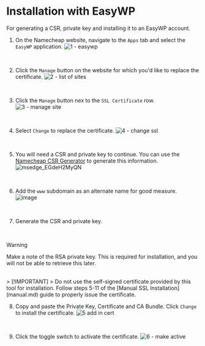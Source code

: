 # Installation with EasyWP
For generating a CSR, private key and installing it to an EasyWP account.


1. On the Namecheap website, navigate to the `Apps` tab and select the `EasyWP` application.
![1 - easywp](https://github.com/zchristianl/namecheap-ssl-install/assets/6568643/a59ca4c7-cc1c-4333-9b6f-fd828f135d13)

<br>

2. Click the `Manage` button on the website for which you'd like to replace the certificate.
![2 - list of sites](https://github.com/zchristianl/namecheap-ssl-install/assets/6568643/f0da228b-a906-41aa-b662-8a617ac146fb)

<br>

3. Click the `Manage` button nex to the `SSL Certificate` row.
![3 - manage site](https://github.com/zchristianl/namecheap-ssl-install/assets/6568643/76dcb18d-1f39-472d-8190-42716748049c)

<br>

4. Select `Change` to replace the certificate.
![4 - change ssl](https://github.com/zchristianl/namecheap-ssl-install/assets/6568643/a5af7957-7b01-46be-8109-fe855ffaca9c)

<br>

5. You will need a CSR and private key to continue. You can use the [Namecheap CSR Generator](https://decoder.link/csr_generator) to generate this information.
![msedge_EGdeH2MyQN](https://github.com/zchristianl/namecheap-ssl-install/assets/6568643/89a21e59-15b2-4aa6-a2f6-993a002e20a7)

<br>

6. Add the `www` subdomain as an alternate name for good measure.<br>
![image](https://github.com/zchristianl/namecheap-ssl-install/assets/6568643/19786d0a-5726-4202-b635-2d1c0cddd1e1) 

<br>

7. Generate the CSR and private key.

<br>

> [!WARNING]
> Make a note of the RSA private key. This is required for installation, and you will not be able to retrieve this later.

<br>
> [!IMPORTANT]
> Do not use the self-signed certificate provided by this tool for installation. Follow steps 5-11 of the [Manual SSL Installation](manual.md) guide to properly issue the certificate. 

<br>

8. Copy and paste the Private Key, Certificate and CA Bundle. Click `Change` to install the certificate.
![5 add in cert](https://github.com/zchristianl/namecheap-ssl-install/assets/6568643/59bd6984-04c1-43d3-bf0d-a6fbc727b568)

<br>

9. Click the toggle switch to activate the certificate.
![6 - make active](https://github.com/zchristianl/namecheap-ssl-install/assets/6568643/d31c3b8e-ecc9-408a-b177-149c719fbea5)